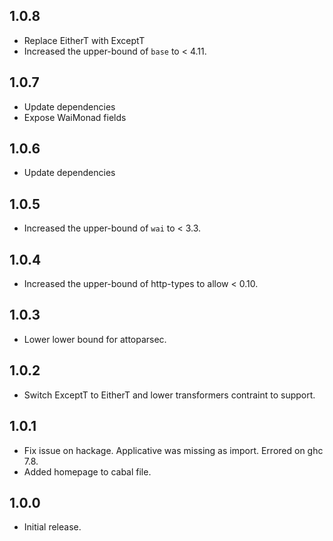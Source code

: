 ## 1.0.8

* Replace EitherT with ExceptT
* Increased the upper-bound of `base` to < 4.11.

## 1.0.7

* Update dependencies
* Expose WaiMonad fields

## 1.0.6

* Update dependencies

## 1.0.5

* Increased the upper-bound of `wai` to < 3.3.

## 1.0.4

* Increased the upper-bound of http-types to allow < 0.10.

## 1.0.3

* Lower lower bound for attoparsec.

## 1.0.2

* Switch ExceptT to EitherT and lower transformers contraint to support.

## 1.0.1

* Fix issue on hackage. Applicative was missing as import. Errored on ghc 7.8.
* Added homepage to cabal file.

## 1.0.0

* Initial release.
